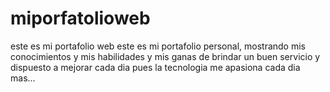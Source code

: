 # miporfatolioweb
este es mi portafolio web
este es mi portafolio personal, mostrando mis conocimientos y mis habilidades
y mis ganas de brindar un buen servicio y dispuesto a mejorar cada dia
pues la tecnologia me apasiona cada dia mas...

